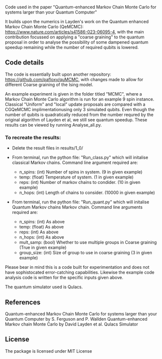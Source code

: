 Code used in the paper "Quantum-enhanced Markov Chain Monte Carlo for systems larger than your Quantum Computer"

It builds upon the numerics in Layden's work on the Quantum enhanced Markov Chain Monte Carlo (QeMCMC): https://www.nature.com/articles/s41586-023-06095-4, with the main contribution focussed on applying a "coarse graining" to the quantum proposal in order to analyse the possibility of some dampened quantum speedup remaining while the number of required qubits is lowered. 

## Code details
The code is essentially built upon another repository: https://github.com/pafloxy/quMCMC, with changes made to allow for different Coarse graining of the Ising model.


An example experiment is given in the folder titled "MCMC", where a Markov Chain Monte Carlo algorithm is run for an example 9 spin instance. Classical "Uniform" and "local" update proposals are compared with a CGQeMCMC implimentationusing only 3 simulated qubits. Even though the number of qubits is quadratically reduced from the number requred by the original algorithm of Layden et al, we still see quantum speedup. These results can be viewed by running Analyse_all.py.




### To recreate the results:
- Delete the result files in results/1_0/
- From terminal, run the python file: "Run_class.py" which will initalise classical Markov chains. Command line argument required are:
  - n_spins: (int) Number of spins in system. (9 in given example) 
  - temp: (float) Temperature of system. (1 in given example) 
  - reps: (int) Number of markov chains to condider. (10 in given example)
  - n_hops: (int) Length of chains to consider. (10000 in given example)

- From terminal, run the python file: "Run_quant.py" which will initalise Quantum Markov chains Markov chain. Command line arguments required are:
  - n_spins: (int) As above
  - temp: (float)  As above
  - reps: (int) As above
  - n_hops: (int) As above
  - mult_samp: (bool) Whether to use multiple groups in Coarse graining (True in given example)
  - group_size: (int) Size of group to use in coarse graining (3 in given example)

Please bear in mind this is a code built for experimentation and does not have sophistocated error-catching capabilities. Likewise the example code analysis code is written for the specific inputs given above.


The quantum simulator used is Qulacs.


## References
Quantum-enhanced Markov Chain Monte Carlo for systems larger than your Quantum Computer by S. Ferguson and P. Wallden
Quantum-enhanced Markov chain Monte Carlo by David Layden et al.
Qulacs Simulator

## License
The package is licensed under  MIT License
